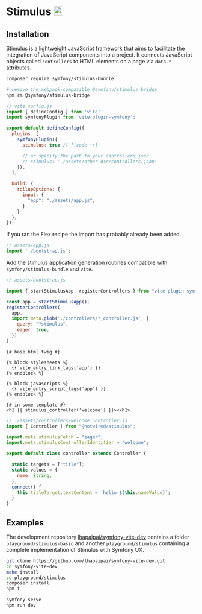 # Stimulus <img src="/images/logo-stimulus.svg" width="24" height="24" style="display: inline;" />

## Installation

Stimulus is a lightweight JavaScript framework that aims to facilitate the integration of JavaScript components into a project. It connects JavaScript objects called `controllers` to HTML elements on a page via `data-*` attributes.



```bash
composer require symfony/stimulus-bundle

# remove the webpack-compatible @symfony/stimulus-bridge
npm rm @symfony/stimulus-bridge
```

```js
// vite.config.js
import { defineConfig } from 'vite'
import symfonyPlugin from 'vite-plugin-symfony';

export default defineConfig({
  plugins: [
    symfonyPlugin({
      stimulus: true // [!code ++]

      // or specify the path to your controllers.json
      // stimulus: './assets/other-dir/controllers.json'
    }),
  ],

  build: {
    rollupOptions: {
      input: {
        "app": "./assets/app.js",
      }
    }
  },
});
```

If you ran the Flex recipe the import has probably already been added.

```js
// assets/app.js
import './bootstrap.js';
```

Add the stimulus application generation routines compatible with `symfony/stimulus-bundle` and `vite`.

```js
// assets/bootstrap.js

import { startStimulusApp, registerControllers } from "vite-plugin-symfony/stimulus/helpers";

const app = startStimulusApp();
registerControllers(
  app,
  import.meta.glob('./controllers/*_controller.js', {
    query: "?stimulus",
    eager: true,
  })
)
```

```twig
{# base.html.twig #}

{% block stylesheets %}
  {{ vite_entry_link_tags('app') }}
{% endblock %}

{% block javascripts %}
  {{ vite_entry_script_tags('app') }}
{% endblock %}
```

```twig
{# in some template #}
<h1 {{ stimulus_controller('welcome') }}></h1>
```

```js
// ./assets/controllers/welcome_controller.js
import { Controller } from "@hotwired/stimulus";

import.meta.stimulusFetch = "eager";
import.meta.stimulusControllerIdentifier = "welcome";

export default class controller extends Controller {

  static targets = ["title"];
  static values = {
    name: String,
  };
  connect() {
    this.titleTarget.textContent = `hello ${this.nameValue}`;
  }
}
```

## Examples

The development repository [lhapaipai/symfony-vite-dev](https://github.com/lhapaipai/symfony-vite-dev) contains a folder `playground/stimulus-basic` and another `playground/stimulus` containing a complete implementation of Stimulus with Symfony UX.


```bash
git clone https://github.com/lhapaipai/symfony-vite-dev.git
cd symfony-vite-dev
make install
cd playground/stimulus
composer install
npm i

symfony serve
npm run dev
```
